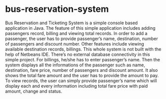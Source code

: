# bus-reservation-system
Bus Reservation and Ticketing System is a simple console based application in Java. The feature of this simple application includes adding passengers record, billing and viewing total records. In order to add a passenger, the user has to provide passenger’s name, destination, number of passengers and discount number. Other features include viewing available destination records, billings. This whole system is not built with the help of Netbeans IDE.  There’s no external database connectivity in this simple project. For billings, he/she has to enter passenger’s name. Then the system displays all the informations of the passenger such as name, destination, fare price, number of passengers and discount amount. It also shows the total fare amount and the user has to provide the amount to pay. To view records, the user can simply provide passenger’s name which will display each and every information including total fare price with paid amount, change and status.
